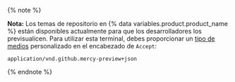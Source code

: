 {% note %}

**Nota:** Los temas de repositorio en {% data variables.product.product_name %} están disponibles actualmente para que los desarrolladores los previsualicen. Para utilizar esta terminal, debes proporcionar un [tipo de medios](/v3/media) personalizado en el encabezado de `Accept`:

```
application/vnd.github.mercy-preview+json
```

{% endnote %}
